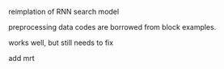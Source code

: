 reimplation of RNN search model

preprocessing data codes are borrowed from block examples.

works well, but still needs to fix

add mrt

